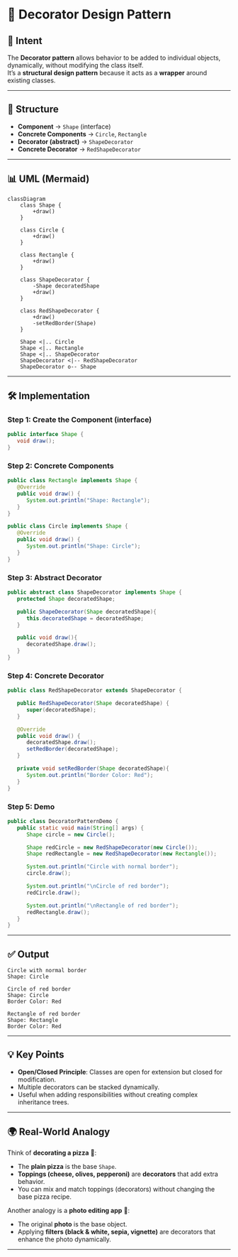 # 🎨 Decorator Design Pattern

## 📖 Intent
The **Decorator pattern** allows behavior to be added to individual objects, dynamically, without modifying the class itself.  
It’s a **structural design pattern** because it acts as a **wrapper** around existing classes.

---

## 📂 Structure
- **Component** → `Shape` (interface)
- **Concrete Components** → `Circle`, `Rectangle`
- **Decorator (abstract)** → `ShapeDecorator`
- **Concrete Decorator** → `RedShapeDecorator`

---

## 📊 UML (Mermaid)

```mermaid
classDiagram
    class Shape {
        +draw()
    }

    class Circle {
        +draw()
    }

    class Rectangle {
        +draw()
    }

    class ShapeDecorator {
        -Shape decoratedShape
        +draw()
    }

    class RedShapeDecorator {
        +draw()
        -setRedBorder(Shape)
    }

    Shape <|.. Circle
    Shape <|.. Rectangle
    Shape <|.. ShapeDecorator
    ShapeDecorator <|-- RedShapeDecorator
    ShapeDecorator o-- Shape
```

---

## 🛠 Implementation

### Step 1: Create the Component (interface)
```java
public interface Shape {
   void draw();
}
```

### Step 2: Concrete Components
```java
public class Rectangle implements Shape {
   @Override
   public void draw() {
      System.out.println("Shape: Rectangle");
   }
}

public class Circle implements Shape {
   @Override
   public void draw() {
      System.out.println("Shape: Circle");
   }
}
```

### Step 3: Abstract Decorator
```java
public abstract class ShapeDecorator implements Shape {
   protected Shape decoratedShape;

   public ShapeDecorator(Shape decoratedShape){
      this.decoratedShape = decoratedShape;
   }

   public void draw(){
      decoratedShape.draw();
   }
}
```

### Step 4: Concrete Decorator
```java
public class RedShapeDecorator extends ShapeDecorator {

   public RedShapeDecorator(Shape decoratedShape) {
      super(decoratedShape);
   }

   @Override
   public void draw() {
      decoratedShape.draw();
      setRedBorder(decoratedShape);
   }

   private void setRedBorder(Shape decoratedShape){
      System.out.println("Border Color: Red");
   }
}
```

### Step 5: Demo
```java
public class DecoratorPatternDemo {
   public static void main(String[] args) {
      Shape circle = new Circle();

      Shape redCircle = new RedShapeDecorator(new Circle());
      Shape redRectangle = new RedShapeDecorator(new Rectangle());

      System.out.println("Circle with normal border");
      circle.draw();

      System.out.println("\nCircle of red border");
      redCircle.draw();

      System.out.println("\nRectangle of red border");
      redRectangle.draw();
   }
}
```

---

## ✅ Output
```
Circle with normal border
Shape: Circle

Circle of red border
Shape: Circle
Border Color: Red

Rectangle of red border
Shape: Rectangle
Border Color: Red
```

---

## 💡 Key Points
- **Open/Closed Principle**: Classes are open for extension but closed for modification.  
- Multiple decorators can be stacked dynamically.  
- Useful when adding responsibilities without creating complex inheritance trees.  

---

## 🌍 Real-World Analogy
Think of **decorating a pizza** 🍕:
- The **plain pizza** is the base `Shape`.  
- **Toppings (cheese, olives, pepperoni)** are **decorators** that add extra behavior.  
- You can mix and match toppings (decorators) without changing the base pizza recipe.  

Another analogy is a **photo editing app** 📸:
- The original **photo** is the base object.  
- Applying **filters (black & white, sepia, vignette)** are decorators that enhance the photo dynamically.  

---
